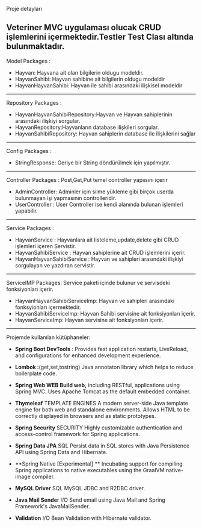 
Proje detayları 

Veteriner MVC uygulaması olucak CRUD işlemlerini içermektedir.Testler Test Clası altında bulunmaktadır.
------------------------------------------

Model Packages : 
- Hayvan: Hayvana ait olan bilgilerin oldugu modeldir.
- HayvanSahibi: Hayvan sahibine ait bilgilerin oldugu modeldir
- HayvanHayvanSahibi: Hayvan ile sahibi arasındaki ilişkisel modeldir

------------------------------------------

Repository Packages :
-	HayvanHayvanSahibiRepository:Hayvan ve Hayvan sahiplerinin arasındaki ilişkiyi sorgular.
-	HayvanRepository:Hayvanların database ilişkileri sorgular.
-	HayvanSahibiRepository: Hayvan sahiplerin database ile ilişkilerini  sağlar

------------------------------------------

Config Packages :
- StringResponse: Geriye bir String döndürülmek için yapılmıştır.

------------------------------------------

Controller Packages : Post,Get,Put temel controller yapıısını içerir
- AdminController: Adminler için silme yükleme gibi birçok userda bulunmayan işi yapmasının controlleridir.
- UserController : User Controller ise kendi alanında bulunan işlemleri yapabilir.

-------------------------------------------
Service Packages : 
- HayvanService : Hayvanlara ait listeleme,update,delete gibi CRUD işlemleri içeren Servistir.
- HayvanSahibiService : Hayvan sahiplerine ait CRUD işlemlerini içerir.
- HayvanHayvanSahibiService : Hayvan ve sahipleri arasındaki ilişkiyi sorgulayan ve yazdıran servistir.

--------------------------------------------

ServiceIMP Packages: Service paketi içinde bulunur ve servisdeki fonksiyonları içerir.
- HayvanHayvanSahibiServiceImp: Hayvan ve sahipleri arasındaki fonksyionları içermektedir.
- HayvanSahibiServiceImp: Hayvan Sahibi servisine ait fonksiyonları içerir.
- HayvanServiceImp: Hayvan servisine ait fonksiyonları içerir.

----------------------------------------------

Projemde kullanılan kütüphaneler:

-	**Spring Boot DevTools**  :  Provides fast application restarts, LiveReload, and configurations for enhanced development experience.

-	**Lombok :**(get,set,tostring) Java annotaton library which helps to reduce boilerplate code.

-	**Spring Web WEB Build web,** including RESTful, applications using Spring MVC. Uses Apache Tomcat as the default embedded container.

-	**Thymeleaf** TEMPLATE ENGINES A modern server-side Java template engine for both web and standalone environments. Allows HTML to be correctly displayed in browsers and as static prototypes.

-	**Spring Security** SECURITY Highly customizable authentication and access-control framework for Spring applications.

-	**Spring Data JPA** SQL Persist data in SQL stores with Java Persistence API using Spring Data and Hibernate.

-	**Spring Native [Experimental] ** Incubating support for compiling Spring applications to native executables using the GraalVM native-image compiler.

-	**MySQL Driver** SQL MySQL JDBC and R2DBC driver.

-	**Java Mail Sende**r I/O Send email using Java Mail and Spring Framework's JavaMailSender.

-	**Validation** I/O Bean Validation with Hibernate validator.
